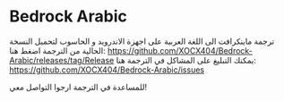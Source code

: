 # Bedrock Arabic
ترجمة ماينكرافت الى اللغة العربية على اجهزة الاندرويد و الحاسوب
لتحميل النسخة الحالية من الترجمة اضغط هنا:
https://github.com/XOCX404/Bedrock-Arabic/releases/tag/Release
يمكنك التبليغ على المشاكل في الترجمة هنا:
https://github.com/XOCX404/Bedrock-Arabic/issues

للمساعدة في الترجمة ارجوا التواصل معي!
